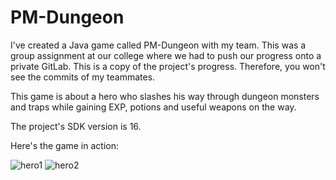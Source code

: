 # PM-Dungeon

I've created a Java game called PM-Dungeon with my team.
This was a group assignment at our college where we had to push our progress onto a private GitLab.
This is a copy of the project's progress.
Therefore, you won't see the commits of my teammates.

This game is about a hero who slashes his way through dungeon monsters and traps while gaining EXP, potions and useful weapons on the way.

The project's SDK version is 16.

Here's the game in action:

![hero1](https://user-images.githubusercontent.com/20255127/117625393-4661bd80-b176-11eb-97c1-b189942d935e.PNG)
![hero2](https://user-images.githubusercontent.com/20255127/117625406-48c41780-b176-11eb-9cea-8c2067ec8ec2.PNG)
